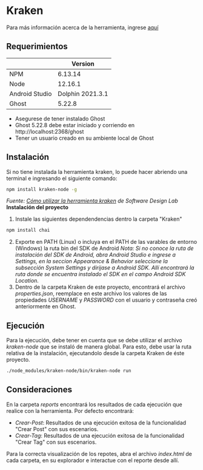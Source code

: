 # Kraken
Para más información acerca de la herramienta, ingrese [aquí](https://thesoftwaredesignlab.github.io/Kraken/)

## Requerimientos

|                  | Version          |
|------------------|------------------|
| NPM              | 6.13.14          |
| Node             | 12.16.1          |
| Android Studio   | Dolphin 2021.3.1 |
| Ghost            | 5.22.8           |

- Asegurese de tener instalado Ghost
- Ghost 5.22.8 debe estar iniciado y corriendo en http://localhost:2368/ghost
- Tener un usuario creado en su ambiente local de Ghost


## Instalación 
Si no tiene instalada la herramienta kraken, lo puede hacer abriendo una terminal e ingresando el siguiente comando:
```bash
npm install kraken-node -g
```
*Fuente: [Cómo utilizar la herramienta kraken](https://thesoftwaredesignlab.github.io/AutTestingCodelabs/kraken-web-testing-tool/index.html#2) de Software Design Lab*
**Instalación del proyecto**

1. Instale las siguientes dependendencias dentro la carpeta "Kraken"
```bash
npm install chai
```
2. Exporte en PATH (Linux) o incluya en el PATH de las varables de entorno (Windows) la ruta bin del SDK de Android
*Nota: Si no conoce la ruta de instalación del SDK de Android, abra Android Studio e ingrese a Settings, en la seccion Appearance & Behavior seleccione la subsección System Settings y dirijase a Android SDK. Allí encontrará la ruta donde se encuentra instalado el SDK en el campo Android SDK Location.*
3. Dentro de la carpeta Kraken de este proyecto, encontrará el archivo *properties.json*, reemplace en este archivo los valores de las propiedades *USERNAME* y *PASSWORD* con el usuario y contraseña creó anteriormente en Ghost.
## Ejecución
Para la ejecución, debe tener en cuenta que se debe utilizar el archivo *kraken-node* que se instaló de manera global. Para esto, debe usar la ruta relativa de la instalación, ejecutandolo desde la carpeta Kraken de éste proyecto.
```bash
./node_modules/kraken-node/bin/kraken-node run
```

## Consideraciones
En la carpeta *reports* encontrará los resultados de cada ejecución que realice con la herramienta. Por defecto encontrará:
- *Crear-Post*: Resultados de una ejecución exitosa de la funcionalidad "Crear Post" con sus escenarios.
- *Crear-Tag*: Resultados de una ejecución exitosa de la funcionalidad "Crear Tag" con sus escenarios.

Para la correcta visualización de los repotes, abra el archivo *index.html* de cada carpeta, en su explorador e interactue con el reporte desde allí.
